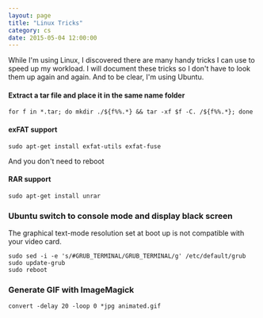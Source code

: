 ```yaml
---
layout: page
title: "Linux Tricks"
category: cs
date: 2015-05-04 12:00:00
---
```


While I'm using Linux, I discovered there are many handy tricks I can use to speed up my workload. I will document these tricks so I don't have to look them up again and again. And to be clear, I'm using Ubuntu.

#### Extract a tar file and place it in the same name folder

~~~
for f in *.tar; do mkdir ./${f%%.*} && tar -xf $f -C. /${f%%.*}; done
~~~

#### exFAT support

~~~
sudo apt-get install exfat-utils exfat-fuse
~~~

And you don't need to reboot

#### RAR support

~~~
sudo apt-get install unrar
~~~

### Ubuntu switch to console mode and display black screen

The graphical text-mode resolution set at boot up is not compatible with your video card.

~~~
sudo sed -i -e 's/#GRUB_TERMINAL/GRUB_TERMINAL/g' /etc/default/grub
sudo update-grub
sudo reboot
~~~

### Generate GIF with ImageMagick

~~~
convert -delay 20 -loop 0 *jpg animated.gif
~~~
